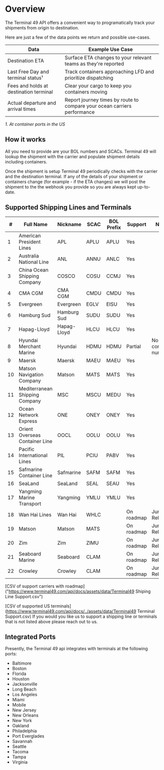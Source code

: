# Overview

The Terminal 49 API offers a convenient way to programatically track your shipments from origin to destination.

Here are just a few of the data points we return and possible use-cases. 


Data | Example Use Case
-----|-------------------
 Destination ETA | Surface ETA changes to your relevant teams as they're reported
 Last Free Day and terminal status¹ | Track containers approaching LFD and prioritize dispatching
 Fees and holds at destination terminal | Clear your cargo to keep you containers moving
 Actual departure and arrival times | Report journey times by route to compare your ocean carriers performance

_1.  At container ports in the US_
## How it works
All you need to provide are your BOL numbers and SCACs. Terminal 49 will lookup the shipment with the carrier and populate shipment details including containers. 

Once the shipment is setup Terminal 49 periodically checks with the carrier and the destination terminal. If any of the details of your shipment or containers change (for example - if the ETA changes) we will post the shipment to the the webhook you provide so you are always kept up-to-date.


## Supported Shipping Lines and Terminals
| # |Full Name                     |Nickname   |SCAC|BOL Prefix|Support   |Notes               |
|---|------------------------------|-----------|----|----------|----------|--------------------|
|1  |American President Lines      |APL        |APLU|APLU      |Yes       |                    |
|2  |Australia National Line       |ANL        |ANNU|ANLC      |Yes       |                    |
|3  |China Ocean Shipping Company  |COSCO      |COSU|CCMJ      |Yes       |                    |
|4  |CMA CGM                       |CMA CGM    |CMDU|CMDU      |Yes       |                    |
|5  |Evergreen                     |Evergreen  |EGLV|EISU      |Yes       |                    |
|6  |Hamburg Sud                   |Hamburg Sud|SUDU|SUDU      |Yes       |                    |
|7  |Hapag-Lloyd                   |Hapag-Lloyd|HLCU|HLCU      |Yes       |                    |
|8  |Hyundai Merchant Marine       |Hyundai    |HDMU|HDMU      |Partial   |No container numbers|
|9  |Maersk                        |Maersk     |MAEU|MAEU      |Yes       |                    |
|10 |Matson Navigation Company     |Matson     |MATS|MATS      |Yes       |                    |
|11 |Mediterranean Shipping Company|MSC        |MSCU|MEDU      |Yes       |                    |
|12 |Ocean Network Express         |ONE        |ONEY|ONEY      |Yes       |                    |
|13 |Orient Overseas Container Line|OOCL       |OOLU|OOLU      |Yes       |                    |
|14 |Pacific International Lines   |PIL        |PCIU|PABV      |Yes       |                    |
|15 |Safmarine Container Line      |Safmarine  |SAFM|SAFM      |Yes       |                    |
|16 |SeaLand                       |SeaLand    |SEAL|SEAU      |Yes       |                    |
|17 |Yangming Marine Transport     |Yangming   |YMLU|YMLU      |Yes       |                    |
|18 |Wan Hai Lines                 |Wan Hai    |WHLC|          |On roadmap|June Release        |
|19 |Matson                        |Matson     |MATS|          |On roadmap|June Release        |
|20 |Zim                           |Zim        |ZIMU|          |On roadmap|June Release        |
|21 |Seaboard Marine               |Seaboard   |CLAM|          |On roadmap|June Release        |
|22 |Crowley                       |Crowley    |CLAM|          |On roadmap|June Release        |
[CSV of support carriers with roadmap]("https://www.terminal49.com/api/docs/assets/data/Terminal49 Shiping Line Support.csv")



[CSV of supported US terminals](https://www.terminal49.com/api/docs/../assets/data/Terminal49 Terminal Support.csv)
If you would you like us to support a shipping line or terminals that is not listed above please reach out to us. 

## Integrated Ports
Presently, the Terminal 49 api integrates with terminals at the following ports:
- Baltimore
- Boston
- Florida
- Houston
- Jacksonville
- Long Beach
- Los Angeles
- Miami
- Mobile
- New Jersey
- New Orleans
- New York
- Oakland
- Philadelphia
- Port Everglades
- Savannah
- Seattle
- Tacoma
- Tampa
- Virginia
